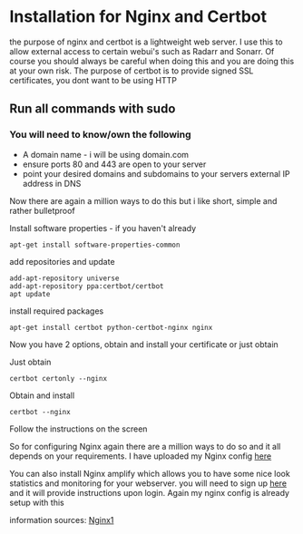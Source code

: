 # Installation for Nginx and Certbot
the purpose of nginx and certbot is a lightweight web server. I use this to allow external access to certain webui's such as Radarr and Sonarr. Of course you should always be careful when doing this and you are doing this at your own risk. The purpose of certbot is to provide signed SSL certificates, you dont want to be using HTTP
## Run all commands with sudo

### You will need to know/own the following 
- A domain name - i will be using domain.com 
- ensure ports 80 and 443 are open to your server
- point your desired domains and subdomains to your servers external IP address in DNS 

Now there are again a million ways to do this but i like short, simple and rather bulletproof 

Install software properties - if you haven't already
```
apt-get install software-properties-common
```

add repositories and update
```
add-apt-repository universe
add-apt-repository ppa:certbot/certbot
apt update
```

install required packages
```
apt-get install certbot python-certbot-nginx nginx
```

Now you have 2 options, obtain and install your certificate or just obtain

Just obtain
```
certbot certonly --nginx
```

Obtain and install
```
certbot --nginx
```

Follow the instructions on the screen

So for configuring Nginx again there are a million ways to do so and it all depends on your requirements. I have uploaded my Nginx config [here](/etc/nginx/)


You can also install Nginx amplify which allows you to have some nice look statistics and monitoring for your webserver. you will need to sign up [here](https://amplify.nginx.com/login) and it will provide instructions upon login. Again my nginx config is already setup with this


information sources: [Nginx1](https://certbot.eff.org/lets-encrypt/ubuntubionic-nginx)
